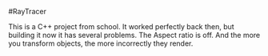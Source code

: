 #RayTracer

This is a C++ project from school. It worked perfectly back then, but building it now it has several problems. The Aspect ratio is off. And the more you transform objects, the more incorrectly they render.